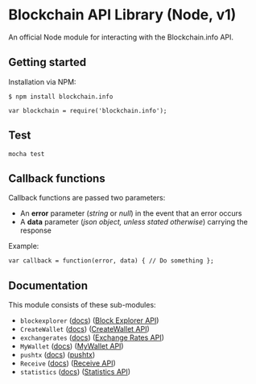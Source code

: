 # Blockchain API Library (Node, v1)

An official Node module for interacting with the Blockchain.info API.

## Getting started

Installation via NPM:

```
$ npm install blockchain.info
```

```
var blockchain = require('blockchain.info');
```
## Test

```
mocha test
```


## Callback functions

Callback functions are passed two parameters:

* An **error** parameter (*string* or *null*) in the event that an error occurs
* A **data** parameter (*json object, unless stated otherwise*) carrying the response

Example:

```
var callback = function(error, data) { // Do something };
```

## Documentation

This module consists of these sub-modules:

* ```blockexplorer``` ([docs](./docs/BlockExplorer.md)) ([Block Explorer API][blockexplorer_api])
* ```CreateWallet``` ([docs](./docs/CreateWallet.md)) ([CreateWallet API][create_wallet_api])
* ```exchangerates``` ([docs](./docs/ExchangeRates.md)) ([Exchange Rates API][exchange_rates_api])
* ```MyWallet``` ([docs](./docs/MyWallet.md)) ([MyWallet API][my_wallet_api])
* ```pushtx``` ([docs](./docs/PushTx.md)) ([pushtx][pushtx])
* ```Receive``` ([docs](./docs/Receive.md)) ([Receive API][receive_api])
* ```statistics``` ([docs](./docs/Statistics.md)) ([Statistics API][statistics_api])



[blockexplorer_api]: https://blockchain.info/api/blockchain_api
[create_wallet_api]: https://blockchain.info/api/create_wallet
[exchange_rates_api]: https://blockchain.info/api/exchange_rates_api
[my_wallet_api]: https://blockchain.info/api/blockchain_wallet_api
[pushtx]: https://blockchain.info/pushtx
[receive_api]: https://blockchain.info/api/api_receive
[statistics_api]: https://blockchain.info/api/charts_api
